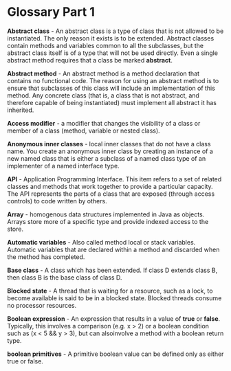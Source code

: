# Glossary Part 1

**Abstract class** - An abstract class is a type of class that is not allowed to be instantiated.  The only reason it exists is to be extended.  Abstract classes contain methods and variables common to all the subclasses, but the abstract class itself is of a type that will not be used directly.  Even a single abstract method requires that a class be marked __abstract__.




**Abstract method** - An abstract method is a method declaration that contains no functional code.  The reason for using an abstract method is to ensure that subclasses of this class will include an implementation of this method.  Any concrete class (that is, a class that is not abstract, and therefore capable of being instantiated) must implement all abstract it has inherited.


**Access modifier** - a modifier that changes the visibility of a class or member of a class (method, variable or nested class).


**Anonymous inner classes** - local inner classes that do not have a  class name.  You create an anonymous inner class by creating an instance of a new named class that is either a subclass of a named class type of an implementer of a named interface type.


**API** - Application Programming Interface. This item refers to a set of related classes and methods that work together to provide a particular capacity. The API represents the parts of a class that are exposed (through access controls) to code written by others.


**Array** - homogenous data structures implemented in Java as objects.  Arrays store more of a specific type and provide indexed access to the store.


**Automatic variables** - Also called method local or stack variables.  Automatic variables that are declared within a method and discarded when the method has completed.


**Base class** - A class which has been extended.  If class D extends class B, then class B is the base class of class D.


**Blocked state** - A thread that is waiting for a resource, such as a lock, to become available is said to be in a blocked state.  Blocked threads consume no processor resources.


**Boolean expression** - An expression that results in a value of __true__ or __false__. Typically, this involves a comparison (e.g. x > 2) or a boolean condition such as (x < 5 && y > 3), but can alsoinvolve a method with a boolean return type.


**boolean primitives** - A primitive boolean value can be defined only as either true or false. 
